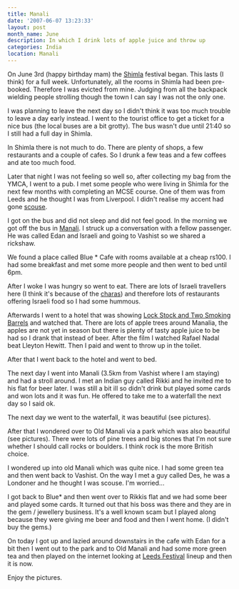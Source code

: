 ```yaml
---
title: Manali
date: '2007-06-07 13:23:33'
layout: post
month_name: June
description: In which I drink lots of apple juice and throw up
categories: India
location: Manali
---
```

On June 3rd (happy birthday mam) the [Shimla][1] festival began. This lasts (I think) for a full week. Unfortunately, all the rooms in Shimla had been pre-booked. Therefore I was evicted from mine. Judging from all the backpack wielding people strolling though the town I can say I was not the only one.

I was planning to leave the next day so I didn't think it was too much trouble to leave a day early instead. I went to the tourist office to get a ticket for a nice bus (the local buses are a bit grotty). The bus wasn't due until 21:40 so I still had a full day in Shimla.

In Shimla there is not much to do. There are plenty of shops, a few restaurants and a couple of cafes. So I drunk a few teas and a few coffees and ate too much food.

Later that night I was not feeling so well so, after collecting my bag from the YMCA, I went to a pub. I met some people who were living in Shimla for the next few months with completing an MCSE course. One of them was from Leeds and he thought I was from Liverpool. I didn't realise my accent had gone [scouse][2].

I got on the bus and did not sleep and did not feel good. In the morning we got off the bus in [Manali][3]. I struck up a conversation with a fellow passenger. He was called Edan and Israeli and going to Vashist so we shared a rickshaw.

We found a place called Blue * Cafe with rooms available at a cheap rs100. I had some breakfast and met some more people and then went to bed until 6pm.

After I woke I was hungry so went to eat. There are lots of Israeli travellers here (I think it's because of the [charas][4]) and therefore lots of restaurants offering Israeli food so I had some hummous.

Afterwards I went to a hotel that was showing [Lock Stock and Two Smoking Barrels][5] and watched that. There are lots of apple trees around Manalia, the apples are not yet in season but there is plenty of tasty apple juice to be had so I drank that instead of beer. After the film I watched Rafael Nadal beat Lleyton Hewitt. Then I paid and went to throw up in the toilet.

After that I went back to the hotel and went to bed.

The next day I went into Manali (3.5km from Vashist where I am staying) and had a stroll around. I met an Indian guy called Rikki and he invited me to his flat for beer later. I was still a bit ill so didn't drink but played some cards and won lots and it was fun. He offered to take me to a waterfall the next day so I said ok.

The next day we went to the waterfall, it was beautiful (see pictures).

After that I wondered over to Old Manali via a park which was also beautiful (see pictures). There were lots of pine trees and big stones that I'm not sure whether I should call rocks or boulders. I think rock is the more British choice.

I wondered up into old Manali which was quite nice. I had some green tea and then went back to Vashist. On the way I met a guy called Des, he was a Londoner and he thought I was scouse. I'm worried...

I got back to Blue* and then went over to Rikkis flat and we had some beer and played some cards. It turned out that his boss was there and they are in the gem / jewellery business. It's a well known scam but I played along because they were giving me beer and food and then I went home. (I didn't buy the gems.)

On today I got up and lazied around downstairs in the cafe with Edan for a bit then I went out to the park and to Old Manali and had some more green tea and then played on the internet looking at [Leeds Festival][6] lineup and then it is now.

Enjoy the pictures.



 [1]: http://en.wikipedia.org/wiki/Shimla
 [2]: http://en.wikipedia.org/wiki/Scouse
 [3]: http://en.wikipedia.org/wiki/Manali,_Himachal_Pradesh
 [4]: http://en.wikipedia.org/wiki/Charas
 [5]: http://www.imdb.com/title/tt0120735/
 [6]: http://www.leedsfestival.com
